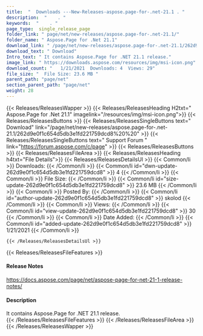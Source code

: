 ```yaml
---
title:  "  Downloads ---New-Releases-aspose.page-for-.net-21.1 . " 
description:  "    . " 
keywords:  "    . " 
page_type:  single_release_page
folder_link: " page/net/new-releases/aspose.page-for-.net-21.1/"
folder_name: " Aspose.Page for .Net 21.1"
download_link: " /page/net/new-releases/aspose.page-for-.net-21.1/262d9e0f1c654d5db3e1fd221759dcd8"
download_text: " Download"
Intro_text: " It contains Aspose.Page for .NET 21.1 release."
image_link: " https://downloads.aspose.com/resources/img/msi-icon.png"
download_count: "   1/21/2021  Downloads: 4  Views: 29"
file_size: "  File Size: 23.6 MB "
parent_path: "page/net"
section_parent_path: "page/net"
weight: 28 
---
```


{{< Releases/ReleasesWapper >}}
  {{< Releases/ReleasesHeading H2txt=" Aspose.Page for .Net 21.1" imagelink="/resources/img/msi-icon.png">}}
  {{< Releases/ReleasesButtons >}}
    {{< Releases/ReleasesSingleButtons text=" Download" link="/page/net/new-releases/aspose.page-for-.net-21.1/262d9e0f1c654d5db3e1fd221759dcd8%20%20" >}}
    {{< Releases/ReleasesSingleButtons text=" Support Forum " link="https://forum.aspose.com/c/page" >}}
  {{< Releases/ReleasesButtons >}}
  {{< Releases/ReleasesFileArea >}}
    {{< Releases/ReleasesHeading h4txt="File Details">}}
    {{< Releases/ReleasesDetailsUl >}}
            {{< Common/li  >}} Downloads: {{< /Common/li >}} 
      {{< Common/li id="dwn-update-262d9e0f1c654d5db3e1fd221759dcd8" >}} 4 {{< /Common/li >}} 
      {{< Common/li  >}} File Size: {{< /Common/li >}} 
      {{< Common/li id="size-update-262d9e0f1c654d5db3e1fd221759dcd8" >}} 23.6 MB {{< /Common/li >}} 
      {{< Common/li  >}} Posted By: {{< /Common/li >}} 
      {{< Common/li id="author-update-262d9e0f1c654d5db3e1fd221759dcd8" >}} skolod {{< /Common/li >}} 
      {{< Common/li  >}} Views: {{< /Common/li >}} 
      {{< Common/li id="view-update-262d9e0f1c654d5db3e1fd221759dcd8" >}} 30 {{< /Common/li >}} 
      {{< Common/li  >}} Date Added: {{< /Common/li >}} 
      {{< Common/li id="added-update-262d9e0f1c654d5db3e1fd221759dcd8" >}} 1/21/2021 {{< /Common/li >}} 

    {{< /Releases/ReleasesDetailsUl >}}

  {{< Releases/ReleasesFileFeatures >}}
      <h4>Release Notes</h4><div><a href="https://docs.aspose.com/page/net/aspose-page-for-net-21-1-release-notes/">https://docs.aspose.com/page/net/aspose-page-for-net-21-1-release-notes/</a></div><h4>Description</h4><div class="HTMLDescription">It contains Aspose.Page for .NET 21.1 release.</div>
  {{< /Releases/ReleasesFileFeatures >}}
 {{< /Releases/ReleasesFileArea >}}
{{< /Releases/ReleasesWapper >}}


